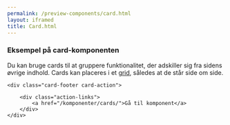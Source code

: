 ```yaml
--- 
permalink: /preview-components/card.html
layout: iframed 
title: Card.html
---
```

<div class="card">
    <div class="card-header">
        <h3 class="header-title">Eksempel på card-komponenten</h3>
    </div>
    <div class="card-text">
        <p>Du kan bruge cards til at gruppere funktionalitet, der adskiller
            sig fra sidens øvrige indhold. Cards kan placeres i et <a
                href="/design/grid/">grid</a>, således at de står side om
            side.</p>
    </div>

    <div class="card-footer card-action">

        <div class="action-links">
            <a href="/komponenter/cards/">Gå til komponent</a>
        </div>
    </div>
</div>